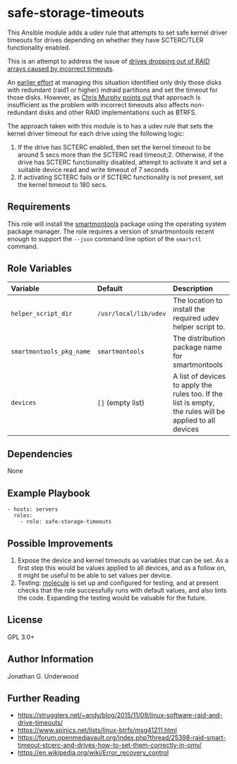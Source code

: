 safe-storage-timeouts
=====================

This Ansible module adds a udev rule that attempts to set safe kernel driver timeouts for drives depending on whether they have SCTERC/TLER functionality enabled.

This is an attempt to address the issue of [drives dropping out of RAID arrays caused by incorrect timeouts](https://strugglers.net/~andy/blog/2015/11/09/linux-software-raid-and-drive-timeouts/).

An [earlier effort](https://github.com/jonathanunderwood/mdraid-safe-timeouts) at managing this situation identified only dnly those disks with redundant (raid1 or higher) mdraid partitions and set the timeout for those disks. However, as [Chris Murphy points out](https://www.spinics.net/lists/raid/msg60784.html) that approach is insufficient as the problem with incorrect timeouts also affects non-redundant disks and other RAID implementations such as BTRFS.

The approach taken with this module is to has a udev rule that sets the kernel driver timeout for each drive using the following logic: 

1. If the drive has SCTERC enabled, then set the kernel timeout to be around 5 secs more than the SCTERC read timeout;2. Otherwise, if the drive has SCTERC functionality disabled, attempt to activate it and set a suitable device read and write timeout of 7 seconds
3. If activating SCTERC fails or if SCTERC functionality is not present, set the kernel timeout to 180 secs.


Requirements
------------

This role will install the [smartmontools](https://www.smartmontools.org/) package using the operating system package manager. The role requires a version of smartmontools recent enough to support the `--json` command line option of the `smartctl` command.


Role Variables
--------------

| Variable                 | Default               | Description                                                                                              |
| :--                      | :--                   | :--                                                                                                      |
| `helper_script_dir`      | `/usr/local/lib/udev` | The location to install the required udev helper script to.                                              |
| `smartmontools_pkg_name` | `smartmontools`       | The distribution package name for smartmontools                                                          |
| `devices`                | `[]` (empty list)     | A list of devices to apply the rules too. If the list is empty, the rules will be applied to all devices |


Dependencies
------------

None

Example Playbook
----------------

    - hosts: servers
      roles:
        - role: safe-storage-timeouts


Possible Improvements
---------------------

1. Expose the device and kernel timeouts as variables that can be set. As a first step this would be values applied to all devices, and as a follow on, it might be useful to be able to set values per device.
2. Testing: [molecule](https://molecule.readthedocs.io/en/latest/) is set up and configured for testing, and at present checks that the role successfully runs with default values, and also lints the code. Expanding the testing would be valuable for the future.


License
-------

GPL 3.0+

Author Information
------------------

Jonathan G. Underwood

Further Reading
---------------

- https://strugglers.net/~andy/blog/2015/11/09/linux-software-raid-and-drive-timeouts/
- https://www.spinics.net/lists/linux-btrfs/msg41211.html
- https://forum.openmediavault.org/index.php?thread/25398-raid-smart-timeout-stcerc-and-drives-how-to-set-them-correctly-in-omv/
- https://en.wikipedia.org/wiki/Error_recovery_control

